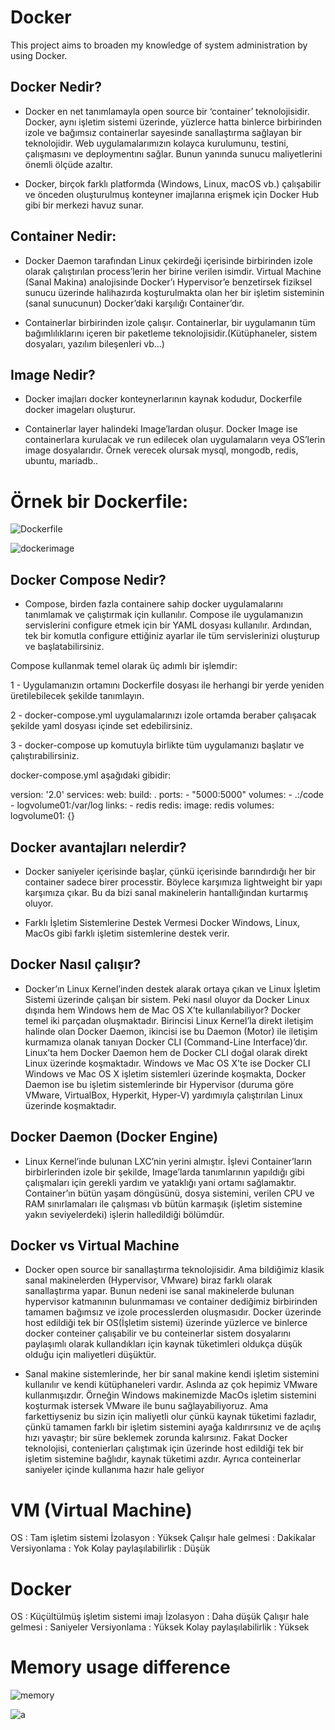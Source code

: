 # Docker
This project aims to broaden my knowledge of system administration by using Docker. 

## Docker Nedir?

- Docker en net tanımlamayla open source bir ‘container’ teknolojisidir. Docker, aynı işletim sistemi üzerinde, yüzlerce hatta binlerce birbirinden izole ve bağımsız containerlar sayesinde sanallaştırma sağlayan bir teknolojidir. Web uygulamalarımızın kolayca kurulumunu, testini, çalışmasını ve deploymentını sağlar. Bunun yanında sunucu maliyetlerini önemli ölçüde azaltır.

- Docker, birçok farklı platformda (Windows, Linux, macOS vb.) çalışabilir ve önceden oluşturulmuş konteyner imajlarına erişmek için Docker Hub gibi bir merkezi havuz sunar.

## Container Nedir:

- Docker Daemon tarafından Linux çekirdeği içerisinde birbirinden izole olarak çalıştırılan process’lerin her birine verilen isimdir. Virtual Machine (Sanal Makina) analojisinde Docker’ı Hypervisor’e benzetirsek fiziksel sunucu üzerinde halihazırda koşturulmakta olan her bir işletim sisteminin (sanal sunucunun) Docker’daki karşılığı Container’dır.
  
- Containerlar birbirinden izole çalışır. Containerlar, bir uygulamanın tüm bağımlılıklarını içeren bir paketleme teknolojisidir.(Kütüphaneler, sistem dosyaları, yazılım bileşenleri vb...)
  
## Image Nedir?

- Docker imajları docker konteynerlarının kaynak kodudur, Dockerfile docker imageları oluşturur.

- Containerlar layer halindeki Image’lardan oluşur. Docker Image ise containerlara kurulacak ve run edilecek olan uygulamaların veya OS’lerin image dosyalarıdır. Örnek verecek olursak mysql, mongodb, redis, ubuntu, mariadb..

# Örnek bir Dockerfile:

![Dockerfile](https://github.com/sensoyyasin/Inception/assets/73845925/47255089-cdcc-4d77-9e1f-f34f3b14ea4e)

  
![dockerimage](https://github.com/sensoyyasin/Inception/assets/73845925/23630cb1-cf79-4567-9d0d-fb8b0d3a1176)

## Docker Compose Nedir?

- Compose, birden fazla containere sahip docker uygulamalarını tanımlamak ve çalıştırmak için kullanılır. Compose ile uygulamanızın servislerini configure etmek için bir YAML dosyası kullanılır. Ardından, tek bir komutla configure ettiğiniz ayarlar ile tüm servislerinizi oluşturup ve başlatabilirsiniz.

Compose kullanmak temel olarak üç adımlı bir işlemdir:

1 - Uygulamanızın ortamını Dockerfile dosyası ile herhangi bir yerde yeniden üretilebilecek şekilde tanımlayın.

2 - docker-compose.yml uygulamalarınızı izole ortamda beraber çalışacak şekilde yaml dosyası içinde set edebilirsiniz.

3 - docker-compose up komutuyla birlikte tüm uygulamanızı başlatır ve çalıştırabilirsiniz.

docker-compose.yml aşağıdaki gibidir:

version: '2.0'
services:
  web:
    build: .
    ports:
    - "5000:5000"
    volumes:
    - .:/code
    - logvolume01:/var/log
    links:
    - redis
  redis:
    image: redis
volumes:
  logvolume01: {}

## Docker avantajları nelerdir?

- Docker saniyeler içerisinde başlar, çünkü içerisinde barındırdığı her bir container sadece birer processtir. Böylece karşımıza lightweight bir yapı karşımıza çıkar. Bu da bizi sanal makinelerin hantallığından kurtarmış oluyor.

- Farklı İşletim Sistemlerine Destek Vermesi Docker Windows, Linux, MacOs gibi farklı işletim sistemlerine destek verir.

## Docker Nasıl çalışır?

- Docker’ın Linux Kernel’inden destek alarak ortaya çıkan ve Linux İşletim Sistemi üzerinde çalışan bir sistem. Peki nasıl oluyor da Docker Linux dışında hem Windows hem de Mac OS X’te kullanılabiliyor? Docker temel iki parçadan oluşmaktadır. Birincisi Linux Kernel’la direkt iletişim halinde olan Docker Daemon, ikincisi ise bu Daemon (Motor) ile iletişim kurmamıza olanak tanıyan Docker CLI (Command-Line Interface)’dır. Linux’ta hem Docker Daemon hem de Docker CLI doğal olarak direkt Linux üzerinde koşmaktadır. Windows ve Mac OS X’te ise Docker CLI Windows ve Mac OS X işletim sistemleri üzerinde koşmakta, Docker Daemon ise bu işletim sistemlerinde bir Hypervisor (duruma göre VMware, VirtualBox, Hyperkit, Hyper-V) yardımıyla çalıştırılan Linux üzerinde koşmaktadır.

## Docker Daemon (Docker Engine)

- Linux Kernel’inde bulunan LXC’nin yerini almıştır. İşlevi Container’ların birbirlerinden izole bir şekilde, Image’larda tanımlarının yapıldığı gibi çalışmaları için gerekli yardım ve yataklığı yani ortamı sağlamaktır. Container’ın bütün yaşam döngüsünü, dosya sistemini, verilen CPU ve RAM sınırlamaları ile çalışması vb bütün karmaşık (işletim sistemine yakın seviyelerdeki) işlerin halledildiği bölümdür.

## Docker vs Virtual Machine

- Docker open source bir sanallaştırma teknolojisidir. Ama bildiğimiz klasik sanal makinelerden (Hypervisor, VMware) biraz farklı olarak sanallaştırma yapar. Bunun nedeni ise sanal makinelerde bulunan hypervisor katmanının bulunmaması ve container dediğimiz birbirinden tamamen bağımsız ve izole processlerden oluşmasıdır. Docker üzerinde host edildiği tek bir OS(İşletim sistemi) üzerinde yüzlerce ve binlerce docker conteiner çalışabilir ve bu conteinerlar sistem dosyalarını paylaşımlı olarak kullandıkları için kaynak tüketimleri oldukça düşük olduğu için maliyetleri düşüktür.

- Sanal makine sistemlerinde, her bir sanal makine kendi işletim sistemini kullanılır ve kendi kütüphaneleri vardır. Aslında az çok hepimiz VMware kullanmışızdır. Örneğin Windows makinemizde MacOs işletim sistemini koşturmak istersek VMware ile bunu sağlayabiliyoruz. Ama farkettiyseniz bu sizin için maliyetli olur çünkü kaynak tüketimi fazladır, çünkü tamamen farklı bir işletim sistemini ayağa kaldırırsınız ve de açılış hızı yavaştır; bir süre beklemek zorunda kalırsınız. Fakat Docker teknolojisi, contenierları çalıştımak için üzerinde host edildiği tek bir işletim sistemine bağlıdır, kaynak tüketimi azdır. Ayrıca conteinerlar saniyeler içinde kullanıma hazır hale geliyor

# VM (Virtual Machine)
OS : Tam işletim sistemi
İzolasyon : Yüksek
Çalışır hale gelmesi : Dakikalar
Versiyonlama : Yok
Kolay paylaşılabilirlik : Düşük

# Docker
OS : Küçültülmüş işletim sistemi imajı
İzolasyon : Daha düşük
Çalışır hale gelmesi : Saniyeler
Versiyonlama : Yüksek
Kolay paylaşılabilirlik : Yüksek

# Memory usage difference

![memory](https://github.com/sensoyyasin/Inception/assets/73845925/ac60709a-77ba-43d1-a9d6-3bd51ac10de0)

![a](https://github.com/sensoyyasin/Inception/assets/73845925/d8d9c80f-8e74-4142-8bee-21cf07f5551d)


